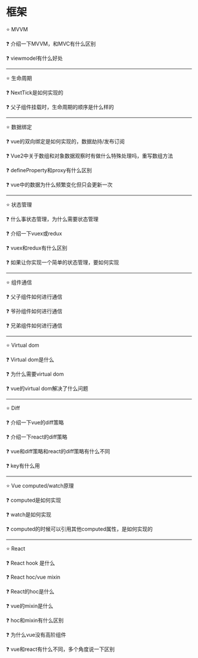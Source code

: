 # 框架

⭐ MVVM

❓ 介绍一下MVVM，和MVC有什么区别

❓ viewmodel有什么好处

---

⭐ 生命周期

❓ NextTick是如何实现的

❓ 父子组件挂载时，生命周期的顺序是什么样的

---

⭐ 数据绑定

❓ vue的双向绑定是如何实现的，数据劫持/发布订阅

❓ Vue2中关于数组和对象数据观察时有做什么特殊处理吗，重写数组方法

❓ defineProperty和proxy有什么区别

❓ vue中的数据为什么频繁变化但只会更新一次

---

⭐ 状态管理

❓ 什么事状态管理，为什么需要状态管理

❓ 介绍一下vuex或redux

❓ vuex和redux有什么区别

❓ 如果让你实现一个简单的状态管理，要如何实现

---

⭐ 组件通信

❓ 父子组件如何进行通信

❓ 爷孙组件如何进行通信

❓ 兄弟组件如何进行通信

---

⭐ Virtual dom

❓ Virtual dom是什么

❓ 为什么需要virtual dom

❓ vue的virtual dom解决了什么问题

---

⭐ Diff

❓ 介绍一下vue的diff策略

❓ 介绍一下react的diff策略

❓ vue和diff策略和react的diff策略有什么不同

❓ key有什么用

---

⭐ Vue computed/watch原理

❓ computed是如何实现

❓ watch是如何实现

❓ computed的时候可以引用其他computed属性，是如何实现的

---

⭐ React 

❓ React hook 是什么

❓ React hoc/vue mixin

❓ React的hoc是什么

❓ vue的mixin是什么

❓ hoc和mixin有什么区别

❓ 为什么vue没有高阶组件

❓ vue和react有什么不同，多个角度说一下区别
